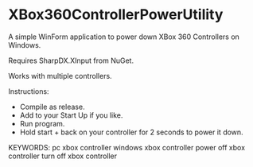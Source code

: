 # XBox360ControllerPowerUtility
A simple WinForm application to power down XBox 360 Controllers on Windows.

Requires SharpDX.XInput from NuGet.

Works with multiple controllers.

Instructions: 
- Compile as release.
- Add to your Start Up if you like.
- Run program.
- Hold start + back on your controller for 2 seconds to power it down.

KEYWORDS: 
pc xbox controller
windows xbox controller
power off xbox controller
turn off xbox controller
